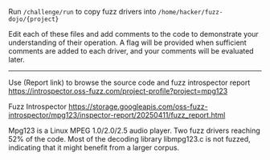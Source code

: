 Run `/challenge/run` to copy fuzz drivers into `/home/hacker/fuzz-dojo/{project}`

Edit each of these files and add comments to the code to demonstrate your understanding of their operation. A flag will be provided when sufficient comments are added to each driver, and your comments will be evaluated later.

---

Use (Report link) to browse the source code and fuzz introspector report https://introspector.oss-fuzz.com/project-profile?project=mpg123

Fuzz Introspector
https://storage.googleapis.com/oss-fuzz-introspector/mpg123/inspector-report/20250411/fuzz_report.html

Mpg123 is a Linux MPEG 1.0/2.0/2.5 audio player.  Two fuzz drivers reaching 52% of the code.  Most of the decoding library libmpg123.c is not fuzzed, indicating that it might benefit from a larger corpus.
